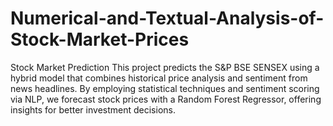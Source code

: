 # Numerical-and-Textual-Analysis-of-Stock-Market-Prices
Stock Market Prediction This project predicts the S&amp;P BSE SENSEX using a hybrid model that combines historical price analysis and sentiment from news headlines. By employing statistical techniques and sentiment scoring via NLP, we forecast stock prices with a Random Forest Regressor, offering insights for better investment decisions.
